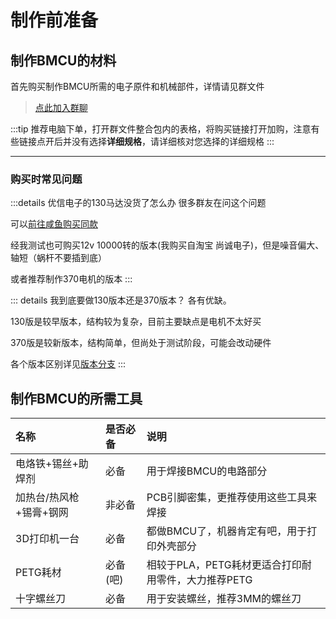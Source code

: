 # 制作前准备

## 制作BMCU的材料

首先购买制作BMCU所需的电子原件和机械部件，详情请见群文件

>[点此加入群聊](https://qm.qq.com/q/wYYZ1IeaSk)

:::tip
推荐电脑下单，打开群文件整合包内的表格，将购买链接打开加购，注意有些链接点开后并没有选择**详细规格**，请详细核对您选择的详细规格
:::

---

### 购买时常见问题

:::details 优信电子的130马达没货了怎么办
很多群友在问这个问题

可以[前往咸鱼购买同款](https://m.tb.cn/h.TqiacGI?tk=Za9zehEXEfn)

经我测试也可购买12v 10000转的版本(我购买自淘宝 尚诚电子)，但是噪音偏大、轴短（蜗杆不要插到底）

或者推荐制作370电机的版本
:::

::: details 我到底要做130版本还是370版本？
各有优缺。

130版是较早版本，结构较为复杂，目前主要缺点是电机不太好买

370版是较新版本，结构简单，但尚处于测试阶段，可能会改动硬件

各个版本区别详见[版本分支](/doc/desc/versions)
:::

## 制作BMCU的所需工具

| 名称                    | 是否必备 | 说明                                                |
| :---------------------- | :------- | :-------------------------------------------------- |
| 电烙铁+锡丝+助焊剂      | 必备     | 用于焊接BMCU的电路部分                              |
| 加热台/热风枪+锡膏+钢网 | 非必备   | PCB引脚密集，更推荐使用这些工具来焊接               |
| 3D打印机一台            | 必备     | 都做BMCU了，机器肯定有吧，用于打印外壳部分          |
| PETG耗材                | 必备(吧) | 相较于PLA，PETG耗材更适合打印耐用零件，大力推荐PETG |
| 十字螺丝刀              | 必备     | 用于安装螺丝，推荐3MM的螺丝刀                       |
